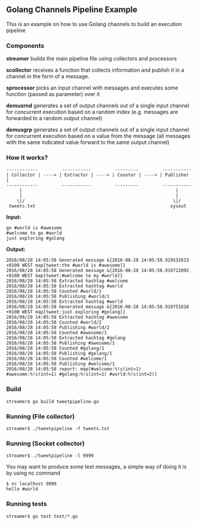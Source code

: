 ## Golang Channels Pipeline Example

This is an example on how to use Golang channels to build an execution pipeline

### Components
**streamer** builds the main pipeline file using collectors and processors

**scollector** receives a function that collects information and publish it in a channel in the form of a message.

**sprocessor** picks an input channel with messages and executes some function (passed as parameter) over it

**demuxrnd** generates a set of output channels out of a single input channel for concurrent execution based on a random index (e.g. messages are forwarded to a random output channel)

**demuxgrp** generates a set of output channels out of a single input channel for concurrent execution based on a value from the message (all messages with the same indicated value forward to the same output channel)

### How it works?

    ------------         -----------         ---------         -----------
    | Collector | ----> | Extractor | ----> | Counter | ----> | Publisher |
    ------------         -----------         ---------         -----------
         |                                                          |
         |                                                          |
        \|/                                                        \|/
     tweets.txt                                                   sysout


**Input:**

    go #world is #awesome
    #welcome to go #world
    just exploring #golang

**Output:**

    2016/08/28 14:05:58 Generated message &{2016-08-28 14:05:58.919532613 +0100 WEST map[tweet:the #world is #awesome]}
    2016/08/28 14:05:58 Generated message &{2016-08-28 14:05:58.919722092 +0100 WEST map[tweet:#welcome to my #world]}
    2016/08/28 14:05:58 Extracted hashtag #welcome
    2016/08/28 14:05:58 Extracted hashtag #world
    2016/08/28 14:05:58 Counted #world/1
    2016/08/28 14:05:58 Publishing #world/1
    2016/08/28 14:05:58 Extracted hashtag #world
    2016/08/28 14:05:58 Generated message &{2016-08-28 14:05:58.919751818 +0100 WEST map[tweet:just exploring #golang]}
    2016/08/28 14:05:58 Extracted hashtag #awesome
    2016/08/28 14:05:58 Counted #world/2
    2016/08/28 14:05:58 Publishing #world/2
    2016/08/28 14:05:58 Counted #awesome/1
    2016/08/28 14:05:58 Extracted hashtag #golang
    2016/08/28 14:05:58 Publishing #awesome/1
    2016/08/28 14:05:58 Counted #golang/1
    2016/08/28 14:05:58 Publishing #golang/1
    2016/08/28 14:05:58 Counted #welcome/1
    2016/08/28 14:05:58 Publishing #welcome/1
    2016/08/28 14:05:58 report: map[#welcome:%!s(int=1) #awesome:%!s(int=1) #golang:%!s(int=1) #world:%!s(int=2)]

### Build

    streamer$ go build tweetpipeline.go

### Running (File collector)

    streamer$ ./tweetpipeline -f tweets.txt

### Running (Socket collector)

    streamer$ ./tweetpipeline -l 9999

You may want to produce some test messages, a simple way of doing it is by using nc command

    $ nc localhost 9999
    hello #world

### Running tests

    streamer$ go test test/*.go
